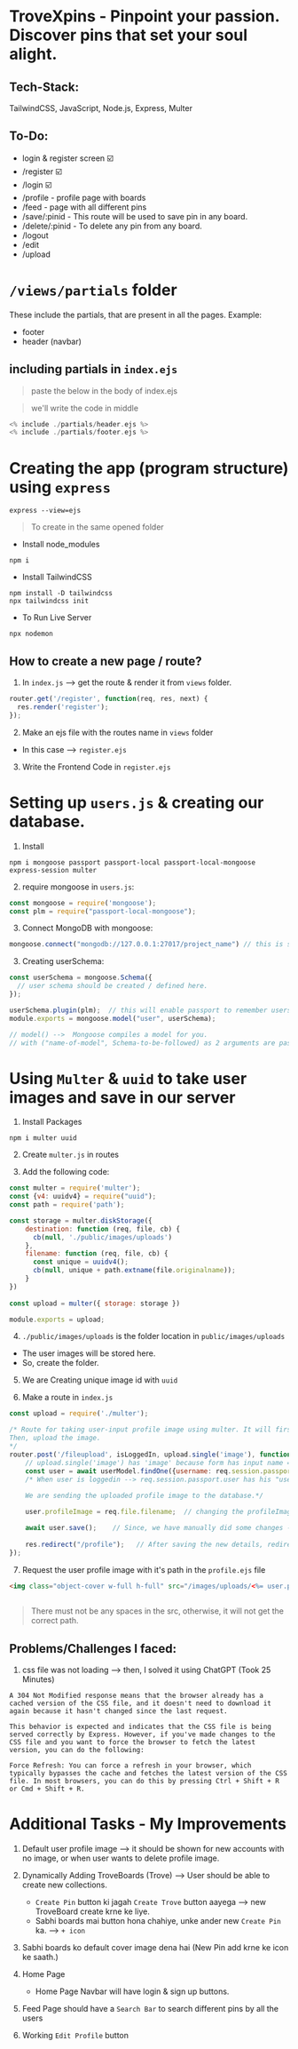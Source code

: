 # TroveXpins - Pinpoint your passion. Discover pins that set your soul alight.

## Tech-Stack:
TailwindCSS, JavaScript, Node.js, Express, Multer

## To-Do:

- login & register screen ☑️
- /register ☑️
- /login ☑️
- /profile - profile page with boards
- /feed - page with all different pins
- /save/:pinid - This route will be used to save pin in any board.
- /delete/:pinid - To delete any pin from any board.
- /logout
- /edit
- /upload

# `/views/partials` folder

These include the partials, that are present in all the pages. Example:
- footer
- header (navbar)

## including partials in `index.ejs`

> paste the below in the body of index.ejs

> we'll write the code in middle
```h
<% include ./partials/header.ejs %>
<% include ./partials/footer.ejs %>
```

# Creating the app (program structure) using `express`

```shell
express --view=ejs
```
> To create in the same opened folder

- Install node_modules

```shell
npm i
```

- Install TailwindCSS

```shell
npm install -D tailwindcss
npx tailwindcss init
```

- To Run Live Server

```shell
npx nodemon
```

## How to create a new page / route?

1. In `index.js` --> get the route & render it from `views` folder.

```js
router.get('/register', function(req, res, next) {
  res.render('register');
});
```

2. Make an ejs file with the routes name in `views` folder

- In this case --> `register.ejs`

3. Write the Frontend Code in `register.ejs`

# Setting up `users.js` & creating our database.

1. Install

```shell
npm i mongoose passport passport-local passport-local-mongoose express-session multer
```

2. require mongoose in `users.js`:

```js
const mongoose = require('mongoose');
const plm = require("passport-local-mongoose");
```

3. Connect MongoDB with mongoose:

```js
mongoose.connect("mongodb://127.0.0.1:27017/project_name") // this is setting it up on localhost.
```

3. Creating userSchema:

```js
const userSchema = mongoose.Schema({
  // user schema should be created / defined here.
});

userSchema.plugin(plm);  // this will enable passport to remember users
module.exports = mongoose.model("user", userSchema);

// model() -->  Mongoose compiles a model for you.
// with ("name-of-model", Schema-to-be-followed) as 2 arguments are passed.
```

# Using `Multer` & `uuid` to take user images and save in our server

1. Install Packages

```shell
npm i multer uuid
```

2. Create `multer.js` in routes

3. Add the following code:

```js
const multer = require('multer');
const {v4: uuidv4} = require("uuid");
const path = require('path');

const storage = multer.diskStorage({
    destination: function (req, file, cb) {
      cb(null, './public/images/uploads')
    },
    filename: function (req, file, cb) {
      const unique = uuidv4();
      cb(null, unique + path.extname(file.originalname));
    }
})
  
const upload = multer({ storage: storage })

module.exports = upload;
```

4. `./public/images/uploads` is the folder location in `public/images/uploads`
  - The user images will be stored here.
  - So, create the folder.

5. We are Creating unique image id with `uuid`

6. Make a route in `index.js`
```js
const upload = require('./multer');

/* Route for taking user-input profile image using multer. It will first check, if the user is loggedIn or not
Then, upload the image.
*/
router.post('/fileupload', isLoggedIn, upload.single('image'), function(req, res, next) {
    // upload.single('image') has 'image' because form has input name = "image"
    const user = await userModel.findOne({username: req.session.passport.user});
    /* When user is loggedin --> req.session.passport.user has his "username".
    
    We are sending the uploaded profile image to the database.*/

    user.profileImage = req.file.filename;  // changing the profileImage address/location to the newly updated image.

    await user.save();    // Since, we have manually did some changes --> We need to manually save the user Details.
    
    res.redirect("/profile");   // After saving the new details, redirect to /profile page.
});
```

7. Request the user profile image with it's path in the `profile.ejs` file

```html
<img class="object-cover w-full h-full" src="/images/uploads/<%= user.profileImage %>" alt="">
						
```
> There must not be any spaces in the src, otherwise, it will not get the correct path.

## Problems/Challenges I faced:

1. css file was not loading --> then, I solved it using ChatGPT (Took 25 Minutes)
```shell
A 304 Not Modified response means that the browser already has a cached version of the CSS file, and it doesn't need to download it again because it hasn't changed since the last request.

This behavior is expected and indicates that the CSS file is being served correctly by Express. However, if you've made changes to the CSS file and you want to force the browser to fetch the latest version, you can do the following:

Force Refresh: You can force a refresh in your browser, which typically bypasses the cache and fetches the latest version of the CSS file. In most browsers, you can do this by pressing Ctrl + Shift + R or Cmd + Shift + R.
```


# Additional Tasks - My Improvements

1. Default user profile image --> it should be shown for new accounts with no image, or when user wants to delete profile image.

2. Dynamically Adding TroveBoards (Trove) --> User should be able to create new collections.
    - `Create Pin` button ki jagah `Create Trove` button aayega --> new TroveBoard create krne ke liye.
    - Sabhi boards mai button hona chahiye, unke ander new `Create Pin` ka. --> `+ icon`

3. Sabhi boards ko default cover image dena hai (New Pin add krne ke icon ke saath.)

4. Home Page
    - Home Page Navbar will have login & sign up buttons.

5. Feed Page should have a `Search Bar` to search different pins by all the users

6. Working `Edit Profile` button
